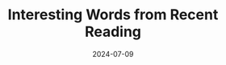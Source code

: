 ---
tags: curation
title: Interesting Words from Recent Reading
date: 2024-07-09
words:
  - word: Serendipity
    definition: The occurrence of events by chance in a happy or beneficial way.
    source: The Happy Accidents of the Swinging Sixties - an article by John Smith
    explanation: I stumbled upon this word while reading an article about the unexpected breakthroughs in music and culture during the 1960s. The idea that some of the best things in life happen by chance resonated with me.
    usage_example: It was through pure serendipity that she found her dream job while browsing the internet.
  - word: Ephemeral
    definition: Lasting for a very short time.
    source: An article about the fleeting nature of trends
    explanation: This word caught my attention because it beautifully captures the transient nature of trends and moments.
    usage_example: The beauty of the sunset was ephemeral, fading quickly into night.
---